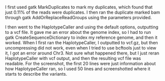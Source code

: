 I first used gatk MarkDuplicates to mark my duplicates, which found that just 0.11% of the reads were duplicates. I then ran the duplicate marked bam through gatk AddOrReplaceReadGroups using the parameters provided.

I then went to the HaplotypeCaller and using the default options, outputting to a vcf file. It gave me an error about the genome index, so I had to run gatk CreateSequenceDictionary to index my reference genome, and then it worked. When I first ran the HaplotypeCaller, I outputted to vcf.gz, but then uncompressing did not work, even when I tried to use bcftools just to view it, I got an error around Chr3. Not sure what happened there, but I just reran HaplotypeCaller with vcf output, and then the resulting vcf file was readable. For the screenshot, the first 20 lines were just information about how HaplotypeCaller ran, so I used 50 lines and screenshotted where it starts to describe the variants.
